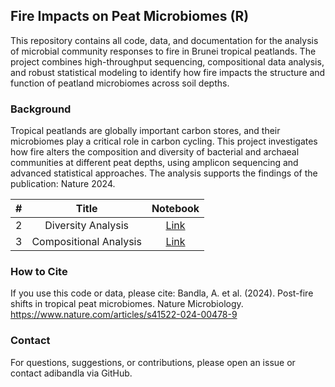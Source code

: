 ## Fire Impacts on Peat Microbiomes (R)
This repository contains all code, data, and documentation for the analysis of microbial community responses to fire in Brunei tropical peatlands. The project combines high-throughput sequencing, compositional data analysis, and robust statistical modeling to identify how fire impacts the structure and function of peatland microbiomes across soil depths.

### Background
Tropical peatlands are globally important carbon stores, and their microbiomes play a critical role in carbon cycling. This project investigates how fire alters the composition and diversity of bacterial and archaeal communities at different peat depths, using amplicon sequencing and advanced statistical approaches. The analysis supports the findings of the publication: Nature 2024.

|  #  | Title | Notebook |
|:---:|:-----:|:--------:|
|2|Diversity Analysis|[Link](https://github.com/adibandla/brunei-peat-fire-analysis/blob/main/notebooks/02_diversity_analysis.ipynb)
|3|Compositional Analysis|[Link](https://github.com/adibandla/brunei-peat-fire-analysis/blob/main/notebooks/03_compositional_analysis.ipynb)

### How to Cite
If you use this code or data, please cite:
Bandla, A. et al. (2024). Post-fire shifts in tropical peat microbiomes. Nature Microbiology. https://www.nature.com/articles/s41522-024-00478-9

### Contact
For questions, suggestions, or contributions, please open an issue or contact adibandla via GitHub.
